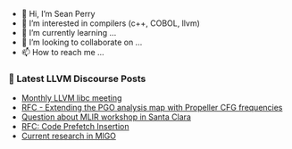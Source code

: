 - 👋 Hi, I’m Sean Perry
- 👀 I’m interested in compilers (c++, COBOL, llvm)
- 🌱 I’m currently learning ...
- 💞️ I’m looking to collaborate on ...
- 📫 How to reach me ...

<!---
s66perry/s66perry is a ✨ special ✨ repository because its `README.md` (this file) appears on your GitHub profile.
You can click the Preview link to take a look at your changes.
--->
### 📕 Latest LLVM Discourse Posts

<!-- DISCOURSE-LLVM:START -->
- [Monthly LLVM libc meeting](https://discourse.llvm.org/t/monthly-llvm-libc-meeting/74259?page=3#post_52)
- [RFC - Extending the PGO analysis map with Propeller CFG frequencies](https://discourse.llvm.org/t/rfc-extending-the-pgo-analysis-map-with-propeller-cfg-frequencies/88617#post_2)
- [Question about MLIR workshop in Santa Clara](https://discourse.llvm.org/t/question-about-mlir-workshop-in-santa-clara/88399#post_8)
- [RFC: Code Prefetch Insertion](https://discourse.llvm.org/t/rfc-code-prefetch-insertion/88668#post_1)
- [Current research in MlGO](https://discourse.llvm.org/t/current-research-in-mlgo/88665#post_3)
<!-- DISCOURSE-LLVM:END -->
